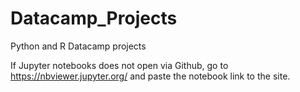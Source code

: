 # Datacamp_Projects
Python and R Datacamp projects

If Jupyter notebooks does not open via Github, go to https://nbviewer.jupyter.org/ and paste the notebook link to the site.
